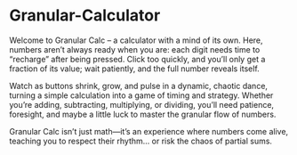 # Granular-Calculator
Welcome to Granular Calc – a calculator with a mind of its own. Here, numbers aren’t always ready when you are: each digit needs time to “recharge” after being pressed. Click too quickly, and you’ll only get a fraction of its value; wait patiently, and the full number reveals itself.

Watch as buttons shrink, grow, and pulse in a dynamic, chaotic dance, turning a simple calculation into a game of timing and strategy. Whether you’re adding, subtracting, multiplying, or dividing, you’ll need patience, foresight, and maybe a little luck to master the granular flow of numbers.

Granular Calc isn’t just math—it’s an experience where numbers come alive, teaching you to respect their rhythm… or risk the chaos of partial sums.
